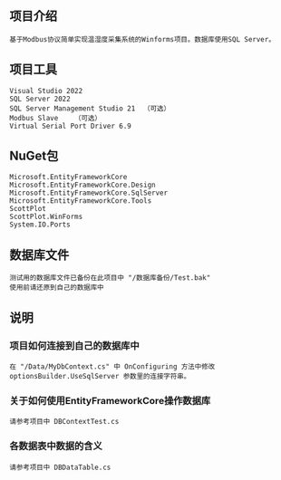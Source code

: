 ## 项目介绍
    基于Modbus协议简单实现温湿度采集系统的Winforms项目。数据库使用SQL Server。


## 项目工具
    Visual Studio 2022
    SQL Server 2022
    SQL Server Management Studio 21  （可选）
    Modbus Slave    （可选）
    Virtual Serial Port Driver 6.9

## NuGet包
    Microsoft.EntityFrameworkCore
    Microsoft.EntityFrameworkCore.Design
    Microsoft.EntityFrameworkCore.SqlServer
    Microsoft.EntityFrameworkCore.Tools
    ScottPlot
    ScottPlot.WinForms
    System.IO.Ports

## 数据库文件
    测试用的数据库文件已备份在此项目中 "/数据库备份/Test.bak"
    使用前请还原到自己的数据库中

## 说明
###  项目如何连接到自己的数据库中
    在 "/Data/MyDbContext.cs" 中 OnConfiguring 方法中修改 optionsBuilder.UseSqlServer 参数里的连接字符串。

### 关于如何使用EntityFrameworkCore操作数据库
    请参考项目中 DBContextTest.cs

### 各数据表中数据的含义
    请参考项目中 DBDataTable.cs